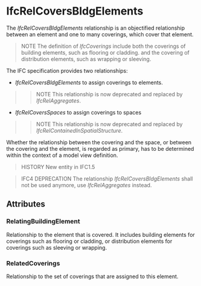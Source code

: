 # IfcRelCoversBldgElements

The _IfcRelCoversBldgElements_ relationship is an objectified relationship between an element and one to many coverings, which cover that element.<!-- end of definition -->

> NOTE  The definition of _IfcCoverings_ include both the coverings of building elements, such as flooring or cladding. and the covering of distribution elements, such as wrapping or sleeving.

The IFC specification provides two relationships:

* _IfcRelCoversBldgElements_ to assign coverings to elements.
>> NOTE  This relationship is now deprecated and replaced by _IfcRelAggregates_.
* _IfcRelCoversSpaces_ to assign coverings to spaces
>> NOTE  This relationship is now deprecated and replaced by _IfcRelContainedInSpatialStructure_.

Whether the relationship between the covering and the space, or between the covering and the element, is regarded as primary, has to be determined within the context of a model view definition.

> HISTORY  New entity in IFC1.5

> IFC4 DEPRECATION  The relationship _IfcRelCoversBldgElements_ shall not be used anymore, use _IfcRelAggregates_ instead.

## Attributes

### RelatingBuildingElement
Relationship to the element that is covered. It includes building elements for coverings such as flooring or cladding, or distribution elements for coverings such as sleeving or wrapping.

### RelatedCoverings
Relationship to the set of coverings that are assigned to this element.
